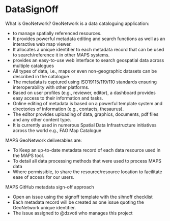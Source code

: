 # DataSignOff
What is GeoNetwork?
GeoNetwork is a data cataloguing application:
-	to manage spatially referenced resources. 
-	It provides powerful metadata editing and search functions as well as an interactive web map viewer. 
-	It allocates a unique identifier to each metadata record that can be used to search/reference it in other MAPS systems.
-	provides an easy-to-use web interface to search geospatial data across multiple catalogues
-	All types of data, i.e., maps or even non-geographic datasets can be described in the catalogue
-	The metadata is captured using ISO19115/119/110 standards ensuring interoperability with other platforms.
-	Based on user profiles (e.g., reviewer, editor), a dashboard provides easy access to their information and tasks. 
-	Online editing of metadata is based on a powerful template system and directories of information (e.g., contacts, thesaurus).
-	The editor provides uploading of data, graphics, documents, pdf files and any other content type. 
-	It is currently used in numerous Spatial Data Infrastructure initiatives across the world e.g., FAO Map Catalogue

MAPS GeoNetwork deliverables are:
-	To Keep an up-to-date metadata record of each data resource used in the MAPS tool.
-	To detail all data processing methods that were used to process MAPS data
-	Where permissible, to share the resource/resource location to facilitate ease of access for our users.

MAPS GitHub metadata sign-off approach
- Open an issue using the signoff template with the sihnoff checklist
-	Each metadata record will be created as one issue quoting the GeoNetwork unique identifier. 
- The issue assigned to @dzvoti who manages this project

